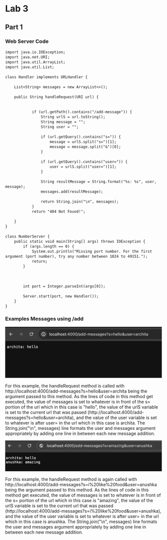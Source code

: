 # Lab 3
## Part 1
### Web Server Code

```
import java.io.IOException;
import java.net.URI;
import java.util.ArrayList;
import java.util.List;

class Handler implements URLHandler {

    List<String> messages = new ArrayList<>();

    public String handleRequest(URI url) {
       
  
            if (url.getPath().contains("/add-message")) {
                String urlS = url.toString();
                String message = "";
                String user = "";

                if (url.getQuery().contains("s=")) {
                    message = urlS.split("s=")[1];
                    message = message.split("&")[0];
                }

                if (url.getQuery().contains("user=")) {
                    user = urlS.split("user=")[1];
                }

                String resultMessage = String.format("%s: %s", user, message);
                messages.add(resultMessage);

                return String.join("\n", messages);
            }
            return "404 Not Found!";
        
    }
}

class NumberServer {
    public static void main(String[] args) throws IOException {
        if (args.length == 0) {
            System.out.println("Missing port number. For the first argument (port number), try any number between 1024 to 49151.");
            return;
        }



        int port = Integer.parseInt(args[0]);

        Server.start(port, new Handler());
    }
}

```
### Examples Messages using /add

![Example 1](./Message1.png)

For this example, the handleRequest method is called with http://localhost:4000/add-messages?s=hello&user=archita being the argument passed to this method. As the lines of code in this method get executed, the value of messages is set to whatever is in front of the s= portion of the url which in this case is "hello", the value of the urlS variable is set to the current url that was passed (http://localhost:4000/add-messages?s=hello&user=archita), and the value of the user variable is set to whatever is after user= in the url which in this case is archita. The String.join("\n", messages) line formats the user and messages argument appropriately by adding one line in between each new message addition. 

![Example 2](./Messages2.png)

For this example, the handleRequest method is again called with http://localhost:4000/add-messages?s=i%20like%20food&user=anushka being the argument passed to this method. As the lines of code in this method get executed, the value of messages is set to whatever is in front of the s= portion of the url which in this case is "amazing", the value of the urlS variable is set to the current url that was passed (http://localhost:4000/add-messages?s=i%20like%20food&user=anushka), and the value of the user variable is set to whatever is after user= in the url which in this case is anushka. The String.join("\n", messages) line formats the user and messages argument appropriately by adding one line in between each new message addition. 

    

